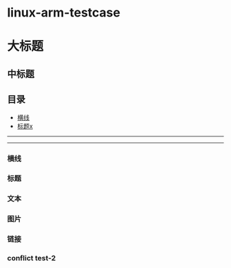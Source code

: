 # linux-arm-testcase
大标题
===
中标题
---
目录  
----
* [横线](#横线)
* [标题x](#标题)
-----

****


### 横线

### 标题

### 文本

### 图片

### 链接

### conflict test-2
